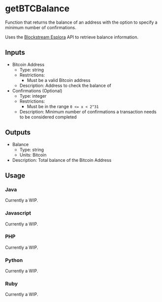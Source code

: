 # getBTCBalance
Function that returns the balance of an address with the option to specify a minimum number of confirmations.

Uses the [Blockstream Esplora][esplora] API to retrieve balance information.

## Inputs
- Bitcoin Address
  - Type: string
  - Restrictions:
    - Must be a valid Bitcoin address
  - Description: Address to check the balance of
- Confirmations (Optional)
  - Type: integer
  - Restrictions:
    - Must be in the range `0 <= x < 2^31`
  - Description: Minimum number of confirmations a transaction needs to be considered completed

## Outputs
- Balance
  - Type: string
  - Units: Bitcoin
- Description: Total balance of the Bitcoin Address

## Usage

### Java
Currently a WIP.

### Javascript
Currently a WIP.

### PHP
Currently a WIP.

### Python
Currently a WIP.

### Ruby
Currently a WIP.


[esplora]: https://github.com/Blockstream/esplora
